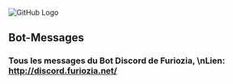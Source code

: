 ![GitHub Logo](/images/logo.png)
## Bot-Messages
### Tous les messages du Bot Discord de Furiozia, \nLien: http://discord.furiozia.net/
